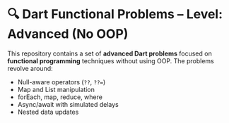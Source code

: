 # 🔍 Dart Functional Problems – Level: Advanced (No OOP)

This repository contains a set of **advanced Dart problems** focused on **functional programming** techniques without using OOP. The problems revolve around:

- Null-aware operators (`??`, `??=`)
- Map and List manipulation
- forEach, map, reduce, where
- Async/await with simulated delays
- Nested data updates

